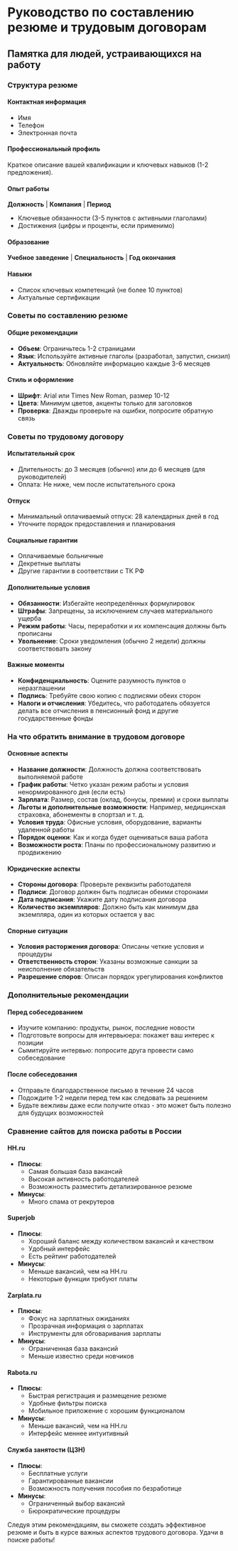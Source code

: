 # Руководство по составлению резюме и трудовым договорам

## Памятка для людей, устраивающихся на работу

### Структура резюме

#### Контактная информация
- Имя
- Телефон
- Электронная почта

#### Профессиональный профиль
Краткое описание вашей квалификации и ключевых навыков (1-2 предложения).

#### Опыт работы
**Должность** | **Компания** | **Период**
- Ключевые обязанности (3-5 пунктов с активными глаголами)
- Достижения (цифры и проценты, если применимо)

#### Образование
**Учебное заведение** | **Специальность** | **Год окончания**

#### Навыки
- Список ключевых компетенций (не более 10 пунктов)
- Актуальные сертификации

### Советы по составлению резюме

#### Общие рекомендации
- **Объем**: Ограничьтесь 1-2 страницами
- **Язык**: Используйте активные глаголы (разработал, запустил, снизил)
- **Актуальность**: Обновляйте информацию каждые 3-6 месяцев

#### Стиль и оформление
- **Шрифт**: Arial или Times New Roman, размер 10-12
- **Цвета**: Минимум цветов, акценты только для заголовков
- **Проверка**: Дважды проверьте на ошибки, попросите обратную связь

### Советы по трудовому договору

#### Испытательный срок
- Длительность: до 3 месяцев (обычно) или до 6 месяцев (для руководителей)
- Оплата: Не ниже, чем после испытательного срока

#### Отпуск
- Минимальный оплачиваемый отпуск: 28 календарных дней в год
- Уточните порядок предоставления и планирования

#### Социальные гарантии
- Оплачиваемые больничные
- Декретные выплаты
- Другие гарантии в соответствии с ТК РФ

#### Дополнительные условия
- **Обязанности**: Избегайте неопределённых формулировок
- **Штрафы**: Запрещены, за исключением случаев материального ущерба
- **Режим работы**: Часы, переработки и их компенсация должны быть прописаны
- **Увольнение**: Сроки уведомления (обычно 2 недели) должны соответствовать закону

#### Важные моменты
- **Конфиденциальность**: Оцените разумность пунктов о неразглашении
- **Подпись**: Требуйте свою копию с подписями обеих сторон
- **Налоги и отчисления**: Убедитесь, что работодатель обязуется делать все отчисления в пенсионный фонд и другие государственные фонды

### На что обратить внимание в трудовом договоре

#### Основные аспекты
- **Название должности**: Должность должна соответствовать выполняемой работе
- **График работы**: Четко указан режим работы и условия ненормированного дня (если есть)
- **Зарплата**: Размер, состав (оклад, бонусы, премии) и сроки выплаты
- **Льготы и дополнительные возможности**: Например, медицинская страховка, абонементы в спортзал и т. д.
- **Условия труда**: Офисные условия, оборудование, варианты удаленной работы
- **Порядок оценки**: Как и когда будет оцениваться ваша работа
- **Возможности роста**: Планы по профессиональному развитию и продвижению

#### Юридические аспекты
- **Стороны договора**: Проверьте реквизиты работодателя
- **Подписи**: Договор должен быть подписан обеими сторонами
- **Дата подписания**: Укажите дату подписания договора
- **Количество экземпляров**: Должно быть как минимум два экземпляра, один из которых остается у вас

#### Спорные ситуации
- **Условия расторжения договора**: Описаны четкие условия и процедуры
- **Ответственность сторон**: Указаны возможные санкции за неисполнение обязательств
- **Разрешение споров**: Описан порядок урегулирования конфликтов

### Дополнительные рекомендации

#### Перед собеседованием
- Изучите компанию: продукты, рынок, последние новости
- Подготовьте вопросы для интервьюера: покажет ваш интерес к позиции
- Сымитируйте интервью: попросите друга провести само собеседование

#### После собеседования
- Отправьте благодарственное письмо в течение 24 часов
- Подождите 1-2 недели перед тем как следовать за решением
- Будьте вежливы даже если получите отказ - это может быть полезно для будущих возможностей

### Сравнение сайтов для поиска работы в России

#### HH.ru
- **Плюсы**:
  - Самая большая база вакансий
  - Высокая активность работодателей
  - Возможность разместить детализированное резюме
- **Минусы**:
  - Много спама от рекрутеров

#### Superjob
- **Плюсы**:
  - Хороший баланс между количеством вакансий и качеством
  - Удобный интерфейс
  - Есть рейтинг работодателей
- **Минусы**:
  - Меньше вакансий, чем на HH.ru
  - Некоторые функции требуют платы

#### Zarplata.ru
- **Плюсы**:
  - Фокус на зарплатных ожиданиях
  - Прозрачная информация о зарплатах
  - Инструменты для обговаривания зарплаты 
- **Минусы**:
  - Ограниченная база вакансий
  - Меньше известно среди новчиков

#### Rabota.ru
- **Плюсы**:
  - Быстрая регистрация и размещение резюме
  - Удобные фильтры поиска
  - Мобильное приложение с хорошим функционалом
- **Минусы**:
  - Меньше вакансий, чем на HH.ru
  - Интерфейс меннее интуитивный

#### Служба занятости (ЦЗН)
- **Плюсы**:
  - Бесплатные услуги
  - Гарантированные вакансии
  - Возможность получения пособия по безработице
- **Минусы**:
  - Ограниченный выбор вакансий
  - Бюрократические процедуры

Следуя этим рекомендациям, вы сможете создать эффективное резюме и быть в курсе важных аспектов трудового договора. Удачи в поиске работы!
